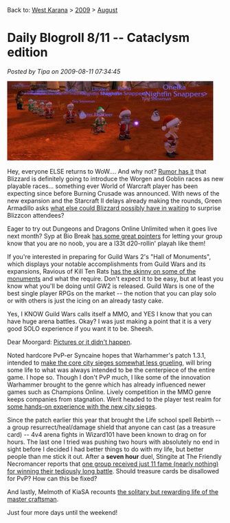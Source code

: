 Back to: [West Karana](/posts/westkarana.md) > [2009](/posts/2009/westkarana.md) > [August](./westkarana.md)
# Daily Blogroll 8/11 -- Cataclysm edition

*Posted by Tipa on 2009-08-11 07:34:45*

![Gnome conga line](../../../uploads/2009/08/39ba0f5f07f444691742d01b64aab12b.jpg "Gnome conga line")

Hey, everyone ELSE returns to WoW.... And why not? [Rumor has it](http://www.wow.com/2009/08/10/cataclysm-races-leaked/) that Blizzard is definitely going to introduce the Worgen and Goblin races as new playable races... something ever World of Warcraft player has been expecting since before Burning Crusade was announced. With news of the new expansion and the Starcraft II delays already making the rounds, Green Armadillo asks [what else could Blizzard possibly have in waiting](http://playervsdeveloper.blogspot.com/2009/08/pointless-blizzcon-speculation-is.html) to surprise Blizzcon attendees? 

Eager to try out Dungeons and Dragons Online Unlimited when it goes live next month? Syp at Bio Break [has some great pointers](http://biobreak.wordpress.com/2009/08/10/syps-guide-to-ddo-dungeoneering/) for letting your group know that you are no noob, you are a l33t d20-rollin' playah like them!

If you're interested in preparing for Guild Wars 2's "Hall of Monuments", which displays your notable accomplishments from Guild Wars and its expansions, Ravious of Kill Ten Rats [has the skinny on some of the monuments](http://www.killtenrats.com/2009/08/10/guild-wars-market-speculation/) and what the require. Don't expect it to be easy, but at least you know what you'll be doing until GW2 is released. Guild Wars is one of the best single player RPGs on the market -- the notion that you can play solo or with others is just the icing on an already tasty cake.

Yes, I KNOW Guild Wars calls itself a MMO, and YES I know that you can have huge arena battles. Okay? I was just making a point that it is a very good SOLO experience if you want it to be. Sheesh.

Dear Moorgard: [Pictures or it didn't happen](http://www.mobhunter.com/?p=435).

Noted hardcore PvP-er Syncaine hopes that Warhammer's patch 1.3.1, intended to [make the core city sieges somewhat less grueling](http://syncaine.wordpress.com/2009/08/10/warhammer-online-1-3-1-patch-will-it-fix-tier-4/), will bring some life to what was always intended to be the centerpiece of the entire game. I hope so. Though I don't PvP much, I like some of the innovation Warhammer brought to the genre which has already influenced newer games such as Champions Online. Lively competition in the MMO genre keeps companies from stagnation. Werit headed to the player test realm for [some hands-on experience with the new city sieges](http://www.weritsblog.com/2009/08/city-siege-on-right-track.html).

Since the patch earlier this year that brought the Life school spell Rebirth -- a group resurrect/heal/damage shield that anyone can cast (as a treasure card) -- 4v4 arena fights in Wizard101 have been known to drag on for hours. The last one I tried was pushing two hours with absolutely no end in sight before I decided I had better things to do with my life, but better people than me stick it out. After a **seven hour** duel, Stingite at The Friendly Necromancer reports that [one group received just 11 fame (nearly nothing) for winning their tediously long battle](http://thefriendlynecromancer.blogspot.com/2009/08/seven-hour-duel.html). Should treasure cards be disallowed for PvP? How can this be fixed?

And lastly, Melmoth of KiaSA recounts [the solitary but rewarding life of the master craftsman](http://kiasa.org/2009/08/10/a-noble-craft-but-somehow-a-most-melancholy/). 

Just four more days until the weekend!

